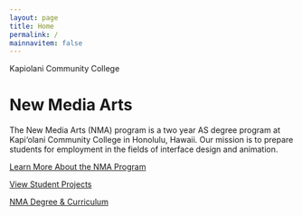 ```yaml
---
layout: page
title: Home
permalink: /
mainnavitem: false
---
```

Kapiolani Community College

# New Media Arts

The New Media Arts (NMA) program is a two year AS degree program at Kapi‘olani Community College in Honolulu, Hawaii. Our mission is to prepare students for employment in the fields of interface design and animation.

[Learn More About the NMA Program](/about/)

[View Student Projects](/gallery/)

[NMA Degree & Curriculum](/degree/)